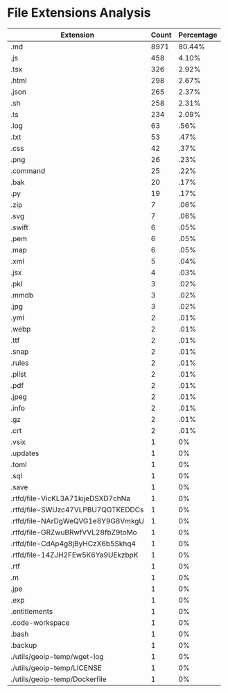 # File Extensions Analysis

| Extension | Count | Percentage |
|-----------|-------|------------|
| .md | 8971 | 80.44% |
| .js | 458 | 4.10% |
| .tsx | 326 | 2.92% |
| .html | 298 | 2.67% |
| .json | 265 | 2.37% |
| .sh | 258 | 2.31% |
| .ts | 234 | 2.09% |
| .log | 63 | .56% |
| .txt | 53 | .47% |
| .css | 42 | .37% |
| .png | 26 | .23% |
| .command | 25 | .22% |
| .bak | 20 | .17% |
| .py | 19 | .17% |
| .zip | 7 | .06% |
| .svg | 7 | .06% |
| .swift | 6 | .05% |
| .pem | 6 | .05% |
| .map | 6 | .05% |
| .xml | 5 | .04% |
| .jsx | 4 | .03% |
| .pkl | 3 | .02% |
| .mmdb | 3 | .02% |
| .jpg | 3 | .02% |
| .yml | 2 | .01% |
| .webp | 2 | .01% |
| .ttf | 2 | .01% |
| .snap | 2 | .01% |
| .rules | 2 | .01% |
| .plist | 2 | .01% |
| .pdf | 2 | .01% |
| .jpeg | 2 | .01% |
| .info | 2 | .01% |
| .gz | 2 | .01% |
| .crt | 2 | .01% |
| .vsix | 1 | 0% |
| .updates | 1 | 0% |
| .toml | 1 | 0% |
| .sql | 1 | 0% |
| .save | 1 | 0% |
| .rtfd/file-VicKL3A71kijeDSXD7chNa | 1 | 0% |
| .rtfd/file-SWUzc47VLPBU7QGTKEDDCs | 1 | 0% |
| .rtfd/file-NArDgWeQVG1e8Y9G8VmkgU | 1 | 0% |
| .rtfd/file-GRZwuBRwfVVL28fbZ9toMo | 1 | 0% |
| .rtfd/file-CdAp4g8jByHCzX6b5Skhq4 | 1 | 0% |
| .rtfd/file-14ZJH2FEw5K6Ya9UEkzbpK | 1 | 0% |
| .rtf | 1 | 0% |
| .m | 1 | 0% |
| .jpe | 1 | 0% |
| .exp | 1 | 0% |
| .entitlements | 1 | 0% |
| .code-workspace | 1 | 0% |
| .bash | 1 | 0% |
| .backup | 1 | 0% |
| ./utils/geoip-temp/wget-log | 1 | 0% |
| ./utils/geoip-temp/LICENSE | 1 | 0% |
| ./utils/geoip-temp/Dockerfile | 1 | 0% |
